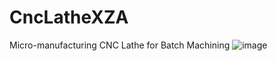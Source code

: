 # CncLatheXZA
Micro-manufacturing CNC Lathe for Batch Machining
![image](https://github.com/633k4hire/CncLatheXZA/assets/17692800/dbd7f1f0-2fb8-444c-b307-a07dbbfa5788)
